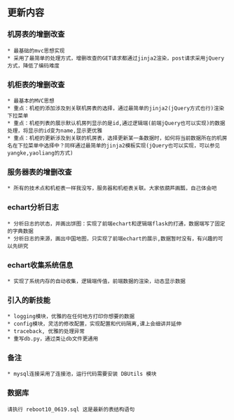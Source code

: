 ## 更新内容
### 机房表的增删改查
    * 最基础的mvc思想实现
    * 采用了最简单的处理方式，增删改查的GET请求都通过jinja2渲染，post请求采用jQuery方式，降低了编码难度
### 机柜表的增删改查
    * 最基本的MVC思想
    * 重点：机柜的添加涉及到关联机房表的选择，通过最简单的jinja2(jQuery方式也行)渲染下拉菜单
    * 重点：机柜列表的展示默认机房列显示的是id,通过逻辑端(前端jQuery也可以实现)的数据处理，将显示的id变为name,显示更优雅
    * 重点：机柜的更新涉及到关联的机房表，选择更新某一条数据时，如何将当前数据所在的机房名在下拉菜单中选择中？同样通过最简单的jinja2模板实现(jQuery也可以实现，可以参见yangke,yaoliang的方式)

### 服务器表的增删改查
    * 所有的技术点和机柜表一样我没写，服务器和机柜表关联。大家依葫芦画瓢，自己体会吧

### echart分析日志
    * 分析日志的状态，并画出饼图：实现了前端echart和逻辑端flask的打通，数据端写了固定的字典数据
    * 分析日志的来源，画出中国地图，只实现了前端echart的展示,数据暂时没有，有兴趣的可以先研究

### echart收集系统信息
    * 实现了系统内存的自动收集，逻辑端传值，前端数据的渲染，动态显示数据

### 引入的新技能
    * logging模块，优雅的在任何地方打印你想要的数据
    * config模块，灵活的修改配置，实现配置和代码隔离,课上会细讲并延伸
    * traceback, 优雅的处理异常
    * 重写db.py，通过类让db文件更通用

### 备注
    * mysql连接采用了连接池，运行代码需要安装 DBUtils 模块
### 数据库
    请执行 reboot10_0619.sql 这是最新的表结构语句
